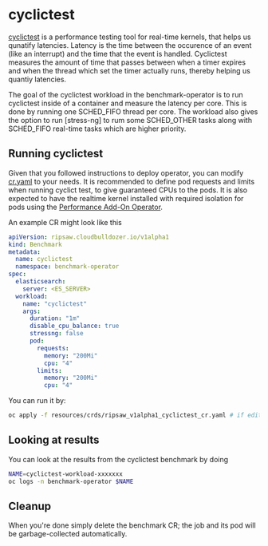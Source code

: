# cyclictest

[cyclictest](https://manpages.debian.org/jessie/rt-tests/cyclictest.8) is a performance testing tool for real-time kernels, that helps us qunatify
latencies. Latency is the time between the occurence of an event (like an interrupt) and the time that the event is handled. Cyclictest measures the
amount of time that passes between when a timer expires and when the thread which set the timer actually runs, thereby helping us quantiy latencies.

The goal of the cyclictest workload in the benchmark-operator is to run cyclictest inside of a container and measure the latency per core. This is
done by running one SCHED_FIFO thread per core. The workload also gives the option to run [stress-ng] to rum some SCHED_OTHER tasks along with
SCHED_FIFO real-time tasks which are higher priority.

## Running cyclictest

Given that you followed instructions to deploy operator, you can modify [cr.yaml](../config/samples/cyclictest/cr.yaml) to your needs.
It is recommended to define pod requests and limits when running cyclict test, to give guaranteed CPUs to the pods. It is also expected to have the
realtime kernel installed with required isolation for pods using the [Performance Add-On Operator](https://github.com/openshift-kni/performance-addon-operators).

An example CR might look like this

```yaml
apiVersion: ripsaw.cloudbulldozer.io/v1alpha1
kind: Benchmark
metadata:
  name: cyclictest
  namespace: benchmark-operator
spec:
  elasticsearch:
    server: <ES_SERVER>
  workload:
    name: "cyclictest"
    args:
      duration: "1m"
      disable_cpu_balance: true
      stressng: false
      pod:
        requests:
          memory: "200Mi"
          cpu: "4"
        limits:
          memory: "200Mi"
          cpu: "4"
```

You can run it by:

```bash
oc apply -f resources/crds/ripsaw_v1alpha1_cyclictest_cr.yaml # if edited the original one
```
## Looking at results

You can look at the results from the cyclictest benchmark by doing

```bash
NAME=cyclictest-workload-xxxxxxx
oc logs -n benchmark-operator $NAME
```

## Cleanup

When you're done simply delete the benchmark CR; the job and its pod will be garbage-collected automatically.


